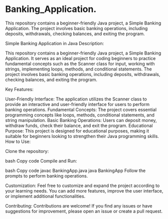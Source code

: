 # Banking_Application.
This repository contains a beginner-friendly Java project, a Simple Banking Application. The project involves basic banking operations, including deposits, withdrawals, checking balances, and exiting the program.

Simple Banking Application in Java
Description:

This repository contains a beginner-friendly Java project, a Simple Banking Application. It serves as an ideal project for coding beginners to practice fundamental concepts such as the Scanner class for input, working with strings, implementing loops, methods, and conditional statements. The project involves basic banking operations, including deposits, withdrawals, checking balances, and exiting the program.

Key Features:

User-Friendly Interface: The application utilizes the Scanner class to provide an interactive and user-friendly interface for users to perform banking operations.
Fundamental Concepts: The project covers essential programming concepts like loops, methods, conditional statements, and string manipulation.
Basic Banking Operations: Users can deposit money, withdraw funds, check their balance, and exit the program.
Educational Purpose: This project is designed for educational purposes, making it suitable for beginners looking to strengthen their Java programming skills.
How to Use:

Clone the repository:

bash
Copy code
Compile and Run:

bash
Copy code
javac BankingApp.java
java BankingApp
Follow the prompts to perform banking operations.

Customization:
Feel free to customize and expand the project according to your learning needs. You can add more features, improve the user interface, or implement additional functionalities.

Contributing:
Contributions are welcome! If you find any issues or have suggestions for improvement, please open an issue or create a pull request.
